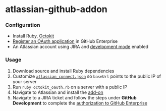 # atlassian-github-addon


### Configuration

* Install Ruby, [Octokit](https://github.com/octokit/octokit.rb)
* [Register an OAuth application](https://developer.github.com/guides/basics-of-authentication/#registering-your-app) in GitHub Enterprise
* An Atlassian account using JIRA and [development mode](https://developer.atlassian.com/static/connect/docs/beta/guides/development-setup.html#enable-development-mode) enabled

### Usage

1. Download source and install Ruby dependencies
1. Customize [`atlassian_connect.json`](https://github.com/osowskit/atlassian-github-addon/blob/master/atlassian_connect.json) so `baseUrl` points to the public IP of your server 
1. Run `ruby octokit_oauth.rb` on a server with a public IP 
1. Navigate to Atlassian and install the [add-on](https://developer.atlassian.com/static/connect/docs/beta/guides/development-setup.html#install-addon)
1. Navigate to a JIRA ticket and follow the steps under **GitHub Development** to complete the [authorization to GitHub Enterprise](https://developer.github.com/v3/oauth/#web-application-flow)
